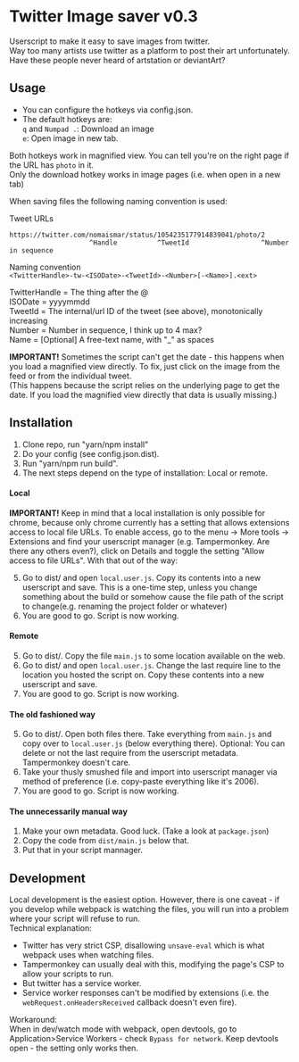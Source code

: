 # Twitter Image saver v0.3

Userscript to make it easy to save images from twitter.  
Way too many artists use twitter as a platform to post their art unfortunately. Have these people never heard of artstation or deviantArt?

## Usage
* You can configure the hotkeys via config.json.
* The default hotkeys are:  
`q` and `Numpad .`: Download an image  
`e`: Open image in new tab.

Both hotkeys work in magnified view. You can tell you're on the right page if the URL has `photo` in it.  
Only the download hotkey works in image pages (i.e. when open in a new tab)

When saving files the following naming convention is used:

Tweet URLs

```
https://twitter.com/nomaismar/status/1054235177914839041/photo/2
                    ^Handle          ^TweetId                  ^Number in sequence
```

Naming convention  
`<TwitterHandle>-tw-<ISODate>-<TweetId>-<Number>[-<Name>].<ext>`

TwitterHandle = The thing after the @  
ISODate = yyyymmdd  
TweetId = The internal/url ID of the tweet (see above), monotonically increasing  
Number = Number in sequence, I think up to 4 max?  
Name = [Optional] A free-text name, with "_" as spaces  

**IMPORTANT!** Sometimes the script can't get the date - this happens when you load a magnified view directly. To fix, just click on the image from the feed or from the individual tweet.  
(This happens because the script relies on the underlying page to get the date. If you load the magnified view directly that data is usually missing.)


## Installation

1. Clone repo, run "yarn/npm install"
2. Do your config (see config.json.dist).
3. Run "yarn/npm run build".
4. The next steps depend on the type of installation: Local or remote.

#### Local
**IMPORTANT!** Keep in mind that a local installation is only possible for chrome, because only chrome currently has a setting that allows extensions access to local file URLs. To enable access, go to the menu -> More tools -> Extensions and find your userscript manager (e.g. Tampermonkey. Are there any others even?), click on Details and toggle the setting "Allow access to file URLs".
With that out of the way:

5. Go to dist/ and open `local.user.js`. Copy its contents into a new userscript and save.
This is a one-time step, unless you change something about the build or somehow cause the file path of the script to change(e.g. renaming the project folder or whatever)
6. You are good to go. Script is now working.

#### Remote
5. Go to dist/. Copy the file `main.js` to some location available on the web.
6. Go to dist/ and open `local.user.js`. Change the last require line to the location you hosted the script on. Copy these contents into a new userscript and save.
7. You are good to go. Script is now working.

#### The old fashioned way
5. Go to dist/. Open both files there. Take everything from `main.js` and copy over to `local.user.js` (below everything there). Optional: You can delete or not the last require from the userscript metadata. Tampermonkey doesn't care.
6. Take your thusly smushed file and import into userscript manager via method of preference (i.e. copy-paste everything like it's 2006).
7. You are good to go. Script is now working.

#### The unnecessarily manual way
1. Make your own metadata. Good luck. (Take a look at `package.json`)
2. Copy the code from `dist/main.js` below that.
3. Put that in your script mannager.


## Development

Local development is the easiest option. However, there is one caveat - if you develop while webpack is watching the files, you will run into a problem where your script will refuse to run.  
Technical explanation:
* Twitter has very strict CSP, disallowing `unsave-eval` which is what webpack uses when watching files.
* Tampermonkey can usually deal with this, modifying the page's CSP to allow your scripts to run.
* But twitter has a service worker.
* Service worker responses can't be modified by extensions (i.e. the `webRequest.onHeadersReceived` callback doesn't even fire).

Workaround:  
When in dev/watch mode with webpack, open devtools, go to Application>Service Workers - check `Bypass for network`. Keep devtools open - the setting only works then.
